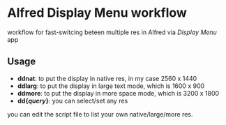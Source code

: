 # Alfred Display Menu workflow
workflow for fast-switcing beteen multiple res in Alfred via *Display Menu* app

## Usage

- **ddnat**: to put the display in native res, in my case 2560 x 1440
- **ddlarg**: to put the display in large text mode, which is 1600 x 900
- **ddmore**: to put the display in more space mode, which is 3200 x 1800
- **dd{*query*}**: you can select/set any res

you can edit the script file to list your own native/large/more res.
